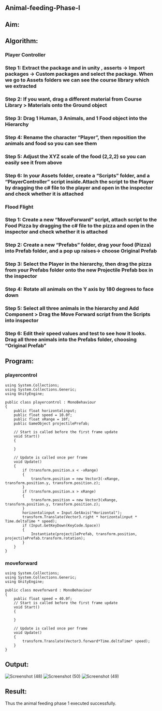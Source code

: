 ## Animal-feeding-Phase-I

## Aim: 

## Algorithm:

### Player Controller
### Step 1: Extract the package and in unity , asserts -> Import packages -> Custom packages and select the package. When we go to Assets folders we can see the course library which we extracted
### Step 2: If you want, drag a different material from Course Library > Materials onto the Ground object
### Step 3: Drag 1 Human, 3 Animals, and 1 Food object into the Hierarchy
### Step 4: Rename the character “Player”, then reposition the animals and food so you can see them
### Step 5: Adjust the XYZ scale of the food (2,2,2) so you can easily see it from above
### Step 6: In your Assets folder, create a “Scripts” folder, and a “PlayerController” script inside.Attach the script to the Player by dragging the c# file to the player and open in the inspector and check whether it is attached

### Flood Flight
### Step 1: Create a new “MoveForward” script, attach script to the Food Pizza by dragging the c# file to the pizza and open in the inspector and check whether it is attached
### Step 2: Create a new “Prefabs” folder, drag your food (Pizza) into Prefab folder, and a pop up raises-> choose Original Prefab
### Step 3: Select the Player in the hierarchy, then drag the pizza from your Prefabs folder onto the new Projectile Prefab box in the inspector
### Step 4: Rotate all animals on the Y axis by 180 degrees to face down
### Step 5: Select all three animals in the hierarchy and Add Component > Drag the Move Forward script from the Scripts into inspector
### Step 6: Edit their speed values and test to see how it looks. Drag all three animals into the Prefabs folder, choosing “Original Prefab”

## Program:
### playercontrol
~~~
using System.Collections;
using System.Collections.Generic;
using UnityEngine;

public class playercontrol : MonoBehaviour
{
    public float horizontalinput;
    public float speed = 10.0f;
    public float xRange = 10f;
    public GameObject projectilePrefab;

    // Start is called before the first frame update
    void Start()
    {

    }

    // Update is called once per frame
    void Update()
    {
        if (transform.position.x < -xRange)
        {
            transform.position = new Vector3(-xRange, transform.position.y, transform.position.z);
        }
        if (transform.position.x > xRange)
        {
            transform.position = new Vector3(xRange, transform.position.y, transform.position.z);
        }
        horizontalinput = Input.GetAxis("Horizontal");
        transform.Translate(Vector3.right * horizontalinput * Time.deltaTime * speed);
        if (Input.GetKeyDown(KeyCode.Space))
        {
            Instantiate(projectilePrefab, transform.position, projectilePrefab.transform.rotation);
        }
    }
}
~~~
### moveforward
~~~
using System.Collections;
using System.Collections.Generic;
using UnityEngine;

public class moveforward : MonoBehaviour
{
    public float speed = 40.0f;
    // Start is called before the first frame update
    void Start()
    {
        
    }

    // Update is called once per frame
    void Update()
    {
        transform.Translate(Vector3.forward*Time.deltaTime* speed);
    }
}
~~~

## Output:
![Screenshot (48)](https://github.com/Naveenvetrivel/Animal-feeding-Phase-I/assets/94165322/120dd429-eec2-40b7-bac3-bf858b804322)
![Screenshot (50)](https://github.com/Naveenvetrivel/Animal-feeding-Phase-I/assets/94165322/c079877a-1884-4404-b5e7-ac4f0d38c0f9)
![Screenshot (49)](https://github.com/Naveenvetrivel/Animal-feeding-Phase-I/assets/94165322/7a027db2-1b4c-44c3-8721-42fe0035da39)


## Result:
Thus the animal feeding phase 1 executed successfully.
